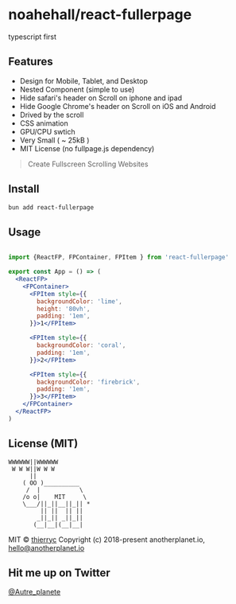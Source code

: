 # noahehall/react-fullerpage

typescript first

## Features

- Design for Mobile, Tablet, and Desktop
- Nested Component (simple to use)
- Hide safari's header on Scroll on iphone and ipad
- Hide Google Chrome's header on Scroll on iOS and Android
- Drived by the scroll
- CSS animation
- GPU/CPU swtich
- Very Small ( ~ 25kB )
- MIT License (no fullpage.js dependency)

> Create Fullscreen Scrolling Websites

## Install

```bash
bun add react-fullerpage
```
## Usage

```jsx

import {ReactFP, FPContainer, FPItem } from 'react-fullerpage'

export const App = () => (
  <ReactFP>
    <FPContainer>
      <FPItem style={{
        backgroundColor: 'lime',
        height: '80vh',
        padding: '1em',
      }}>1</FPItem>

      <FPItem style={{
        backgroundColor: 'coral',
        padding: '1em',
      }}>2</FPItem>

      <FPItem style={{
        backgroundColor: 'firebrick',
        padding: '1em',
      }}>3</FPItem>
    </FPContainer>
  </ReactFP>
)

```

## License (MIT)

```
WWWWWW||WWWWWW
 W W W||W W W
      ||
    ( OO )__________
     /  |           \
    /o o|    MIT     \
    \___/||_||__||_|| *
         || ||  || ||
        _||_|| _||_||
       (__|__|(__|__|
```

MIT © [thierryc](https://github.com/thierryc)
Copyright (c) 2018-present anotherplanet.io, hello@anotherplanet.io

## Hit me up on Twitter

[@Autre_planete](https://twitter.com/Autre_planete?ref=github)
